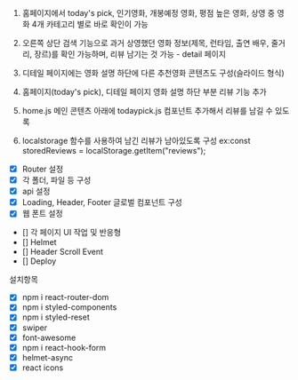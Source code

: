 1. 홈페이지에서 today's pick, 인기영화, 개봉예정 영화, 평점 높은 영화, 상영 중 영화 4개 카테고리 별로 바로 확인이 가능

2. 오른쪽 상단 검색 기능으로 과거 상영했던 영화 정보(제목, 런타임, 출연 배우, 줄거리, 장르)를 확인 가능하며, 리뷰 남기는 것 가능 - detail 페이지

3. 디테일 페이지에는 영화 설명 하단에 다른 추천영화 콘텐츠도 구성(슬라이드 형식)

4. 홈페이지(today's pick), 디테일 페이지 영화 설명 하단 부분 리뷰 기능 추가

5. home.js 메인 콘텐츠 아래에 todaypick.js 컴포넌트 추가해서 리뷰를 남길 수 있도록

6. localstorage 함수를 사용하여 남긴 리뷰가 남아있도록 구성
   ex:const storedReviews = localStorage.getItem("reviews");

- [x] Router 설정
- [x] 각 폴더, 파일 등 구성
- [x] api 설정
- [x] Loading, Header, Footer 글로벌 컴포넌트 구성
- [x] 웹 폰트 설정
- [] 각 페이지 UI 작업 및 반응형
- [] Helmet
- [] Header Scroll Event
- [] Deploy

설치항목

- [x] npm i react-router-dom
- [x] npm i styled-components
- [x] npm i styled-reset
- [x] swiper
- [x] font-awesome
- [x] npm i react-hook-form
- [x] helmet-async
- [x] react icons
